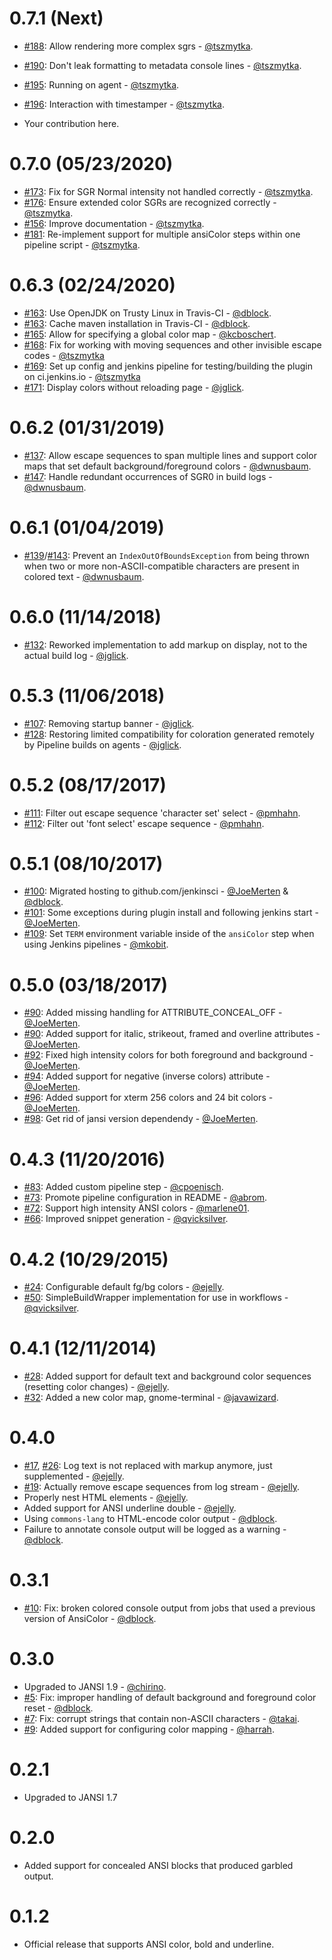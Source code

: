 0.7.1 (Next)
============

* [#188](https://github.com/jenkinsci/ansicolor-plugin/pull/188): Allow rendering more complex sgrs - [@tszmytka](https://github.com/tszmytka).
* [#190](https://github.com/jenkinsci/ansicolor-plugin/pull/190): Don't leak formatting to metadata console lines - [@tszmytka](https://github.com/tszmytka).
* [#195](https://github.com/jenkinsci/ansicolor-plugin/pull/195): Running on agent - [@tszmytka](https://github.com/tszmytka).
* [#196](https://github.com/jenkinsci/ansicolor-plugin/pull/196): Interaction with timestamper - [@tszmytka](https://github.com/tszmytka).

* Your contribution here.

0.7.0 (05/23/2020)
============

* [#173](https://github.com/jenkinsci/ansicolor-plugin/pull/173): Fix for SGR Normal intensity not handled correctly - [@tszmytka](https://github.com/tszmytka).
* [#176](https://github.com/jenkinsci/ansicolor-plugin/pull/176): Ensure extended color SGRs are recognized correctly - [@tszmytka](https://github.com/tszmytka).
* [#156](https://github.com/jenkinsci/ansicolor-plugin/pull/156): Improve documentation - [@tszmytka](https://github.com/tszmytka).
* [#181](https://github.com/jenkinsci/ansicolor-plugin/pull/181): Re-implement support for multiple ansiColor steps within one pipeline script - [@tszmytka](https://github.com/tszmytka).

0.6.3 (02/24/2020)
============

* [#163](https://github.com/jenkinsci/ansicolor-plugin/pull/163): Use OpenJDK on Trusty Linux in Travis-CI - [@dblock](https://github.com/dblock).
* [#163](https://github.com/jenkinsci/ansicolor-plugin/pull/163): Cache maven installation in Travis-CI - [@dblock](https://github.com/dblock).
* [#165](https://github.com/jenkinsci/ansicolor-plugin/pull/165): Allow for specifying a global color map - [@kcboschert](https://github.com/kcboschert).
* [#168](https://github.com/jenkinsci/ansicolor-plugin/pull/168): Fix for working with moving sequences and other invisible escape codes - [@tszmytka](https://github.com/tszmytka)
* [#169](https://github.com/jenkinsci/ansicolor-plugin/pull/169): Set up config and jenkins pipeline for testing/building the plugin on ci.jenkins.io - [@tszmytka](https://github.com/tszmytka)
* [#171](https://github.com/jenkinsci/ansicolor-plugin/pull/171): Display colors without reloading page - [@jglick](https://github.com/jglick).

0.6.2 (01/31/2019)
============

* [#137](https://github.com/jenkinsci/ansicolor-plugin/pull/137): Allow escape sequences to span multiple lines and support color maps that set default background/foreground colors - [@dwnusbaum](https://github.com/dwnusbaum).
* [#147](https://github.com/jenkinsci/ansicolor-plugin/pull/147): Handle redundant occurrences of SGR0 in build logs - [@dwnusbaum](https://github.com/dwnusbaum).

0.6.1 (01/04/2019)
============

* [#139](https://github.com/jenkinsci/ansicolor-plugin/issues/139)/[#143](https://github.com/jenkinsci/ansicolor-plugin/pull/143): Prevent an `IndexOutOfBoundsException` from being thrown when two or more non-ASCII-compatible characters are present in colored text - [@dwnusbaum](https://github.com/dwnusbaum).

0.6.0 (11/14/2018)
============

* [#132](https://github.com/jenkinsci/ansicolor-plugin/pull/132): Reworked implementation to add markup on display, not to the actual build log - [@jglick](https://github.com/jglick).

0.5.3 (11/06/2018)
============

* [#107](https://github.com/jenkinsci/ansicolor-plugin/pull/107): Removing startup banner - [@jglick](https://github.com/jglick).
* [#128](https://github.com/jenkinsci/ansicolor-plugin/pull/128): Restoring limited compatibility for coloration generated remotely by Pipeline builds on agents - [@jglick](https://github.com/jglick).

0.5.2 (08/17/2017)
============

* [#111](https://github.com/jenkinsci/ansicolor-plugin/pull/111): Filter out escape sequence 'character set' select - [@pmhahn](https://github.com/pmhahn).
* [#112](https://github.com/jenkinsci/ansicolor-plugin/pull/112): Filter out 'font select' escape sequence - [@pmhahn](https://github.com/pmhahn).

0.5.1 (08/10/2017)
==================

* [#100](https://github.com/jenkinsci/ansicolor-plugin/pull/100): Migrated hosting to github.com/jenkinsci - [@JoeMerten](https://github.com/JoeMerten) & [@dblock](https://github.com/dblock).
* [#101](https://github.com/jenkinsci/ansicolor-plugin/pull/101): Some exceptions during plugin install and following jenkins start - [@JoeMerten](https://github.com/JoeMerten).
* [#109](https://github.com/jenkinsci/ansicolor-plugin/pull/109): Set `TERM` environment variable inside of the `ansiColor` step when using Jenkins pipelines - [@mkobit](https://github.com/mkobit).

0.5.0  (03/18/2017)
===================

* [#90](https://github.com/jenkinsci/ansicolor-plugin/pull/90): Added missing handling for ATTRIBUTE_CONCEAL_OFF - [@JoeMerten](https://github.com/JoeMerten).
* [#90](https://github.com/jenkinsci/ansicolor-plugin/pull/90): Added support for italic, strikeout, framed and overline attributes - [@JoeMerten](https://github.com/JoeMerten).
* [#92](https://github.com/jenkinsci/ansicolor-plugin/pull/92): Fixed high intensity colors for both foreground and background - [@JoeMerten](https://github.com/JoeMerten).
* [#94](https://github.com/jenkinsci/ansicolor-plugin/pull/94): Added support for negative (inverse colors) attribute - [@JoeMerten](https://github.com/JoeMerten).
* [#96](https://github.com/jenkinsci/ansicolor-plugin/pull/96): Added support for xterm 256 colors and 24 bit colors - [@JoeMerten](https://github.com/JoeMerten).
* [#98](https://github.com/jenkinsci/ansicolor-plugin/pull/98): Get rid of jansi version dependendy - [@JoeMerten](https://github.com/JoeMerten).

0.4.3 (11/20/2016)
==================

* [#83](https://github.com/jenkinsci/ansicolor-plugin/pull/83): Added custom pipeline step - [@cpoenisch](https://github.com/cpoenisch).
* [#73](https://github.com/jenkinsci/ansicolor-plugin/pull/73): Promote pipeline configuration in README - [@abrom](https://github.com/abrom).
* [#72](https://github.com/jenkinsci/ansicolor-plugin/pull/72): Support high intensity ANSI colors - [@marlene01](https://github.com/marlene01).
* [#66](https://github.com/jenkinsci/ansicolor-plugin/pull/66): Improved snippet generation - [@qvicksilver](https://github.com/qvicksilver).

0.4.2 (10/29/2015)
==================

* [#24](https://github.com/jenkinsci/ansicolor-plugin/issues/24): Configurable default fg/bg colors - [@ejelly](https://github.com/ejelly).
* [#50](https://github.com/jenkinsci/ansicolor-plugin/issues/50): SimpleBuildWrapper implementation for use in workflows - [@qvicksilver](https://github.com/qvicksilver).

0.4.1 (12/11/2014)
==================

* [#28](https://github.com/jenkinsci/ansicolor-plugin/pull/28): Added support for default text and background color sequences (resetting color changes) - [@ejelly](https://github.com/ejelly).
* [#32](https://github.com/jenkinsci/ansicolor-plugin/pull/32): Added a new color map, gnome-terminal - [@javawizard](https://github.com/javawizard).

0.4.0
=====

* [#17](https://github.com/jenkinsci/ansicolor-plugin/issues/17), [#26](https://github.com/jenkinsci/ansicolor-plugin/pull/26): Log text is not replaced with markup anymore, just supplemented - [@ejelly](https://github.com/ejelly).
* [#19](https://github.com/jenkinsci/ansicolor-plugin/issues/19): Actually remove escape sequences from log stream - [@ejelly](https://github.com/ejelly).
* Properly nest HTML elements - [@ejelly](https://github.com/ejelly).
* Added support for ANSI underline double - [@ejelly](https://github.com/ejelly).
* Using `commons-lang` to HTML-encode color output - [@dblock](https://github.com/dblock).
* Failure to annotate console output will be logged as a warning - [@dblock](https://github.com/dblock).

0.3.1
=====

* [#10](https://github.com/jenkinsci/ansicolor-plugin/issues/10): Fix: broken colored console output from jobs that used a previous version of AnsiColor - [@dblock](https://github.com/dblock).

0.3.0
=====

* Upgraded to JANSI 1.9 - [@chirino](https://github.com/chirino).
* [#5](https://github.com/jenkinsci/ansicolor-plugin/issues/5): Fix: improper handling of default background and foreground color reset - [@dblock](https://github.com/dblock).
* [#7](https://github.com/jenkinsci/ansicolor-plugin/pull/7): Fix: corrupt strings that contain non-ASCII characters - [@takai](https://github.com/takai).
* [#9](https://github.com/jenkinsci/ansicolor-plugin/pull/9): Added support for configuring color mapping - [@harrah](https://github.com/harrah).

0.2.1
=====

* Upgraded to JANSI 1.7

0.2.0
=====

* Added support for concealed ANSI blocks that produced garbled output.

0.1.2
=====

* Official release that supports ANSI color, bold and underline.
